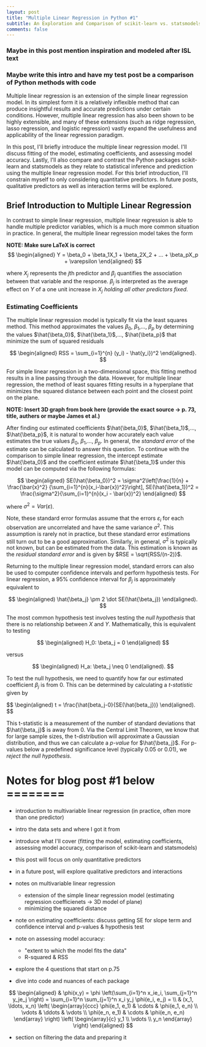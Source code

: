 ```yaml
---
layout: post
title: "Multiple Linear Regression in Python #1"
subtitle: An Exploration and Comparison of scikit-learn vs. statsmodels
comments: false
---
```


### Maybe in this post mention inspiration and modeled after ISL text

### Maybe write this intro and have my test post be a comparison of Python methods with code

Multiple linear regression is an extension of the simple linear regression model.  In its simplest form it is a relatively inflexible method that can produce insightful results and accurate predictions under certain conditions.  However, multiple linear regression has also been shown to be highly extensible, and many of these extensions (such as ridge regression, lasso regression, and logistic regression) vastly expand the usefulness and applicability of the linear regression paradigm.

In this post, I'll briefly introduce the multiple linear regression model.  I'll discuss fitting of the model, estimating coefficients, and assessing model accuracy.  Lastly, I'll also compare and contrast the Python packages scikit-learn and statsmodels as they relate to statistical inference and prediction using the multiple linear regression model.  For this brief introduction, I'll constrain myself to only considering quantitative predictors.  In future posts, qualitative predictors as well as interaction terms will be explored.

## Brief Introduction to Multiple Linear Regression

In contrast to simple linear regression, multiple linear regression is able to handle multiple predictor variables, which is a much more common situation in practice.  In general, the multiple linear regression model takes the form 

**NOTE: Make sure LaTeX is correct**
$$
\begin{aligned} Y = \beta_0 + \beta_1X_1 + \beta_2X_2 + ... + \beta_pX_p + \varepsilon \end{aligned}
$$

where $X_j$ represents the $j$th predictor and $\beta_j$ quantifies the association between that variable and the response.  $\beta_j$ is interpreted as the average effect on $Y$ of a one unit increase in $X_j$ *holding all other predictors fixed*.

### Estimating Coefficients

The multiple linear regression model is typically fit via the least squares method.  This method approximates the values $\beta_0$, $\beta_1$,..., $\beta_p$ by determining the values $\hat{\beta_0}$, $\hat{\beta_1}$,..., $\hat{\beta_p}$ that minimize the sum of squared residuals 

$$
\begin{aligned} RSS = \sum_{i=1}^{n} (y_i) - \hat{y_i})^2 \end{aligned}.
$$

For simple linear regression in a two-dimensional space, this fitting method results in a line passing through the data.  However, for multiple linear regression, the method of least squares fitting results in a hyperplane that minimizes the squared distance between each point and the closest point on the plane.

**NOTE: Insert 3D graph from book here (provide the exact source -> p. 73, title, authers or maybe James et al.)**

After finding our estimated coefficients $\hat{\beta_0}$, $\hat{\beta_1}$,..., $\hat{\beta_p}$, it is natural to wonder how accurately each value estimates the true values $\beta_0$, $\beta_1$,..., $\beta_p$.  In general, the *standard error* of the estimate can be calculated to answer this question.  To continue with the comparison to simple linear regression, the intercept estimate $\hat{\beta_0}$ and the coefficient estimate $\hat{\beta_1}$ under this model can be computed via the following formulas:

$$
\begin{aligned} 
SE(\hat{\beta_0})^2 = \sigma^2\left[\frac{1}{n} + \frac{\bar{x}^2} {\sum_{i=1}^{n}(x_i-\bar{x})^2}\right],
SE(\hat{\beta_1})^2 = \frac{\sigma^2}{\sum_{i=1}^{n}(x_i - \bar{x})^2}
\end{aligned}
$$

where $\sigma^2 = Var(\varepsilon)$.  

Note, these standard error formulas assume that the errors $\varepsilon_i$ for each observation are uncorrelated and have the same variance $\sigma^2$.  This assumption is rarely not in practice, but these standard error estimations still turn out to be a good approximation.  Similarly, in general, $\sigma^2$ is typically not known, but can be estimated from the data.  This estimation is known as the *residual standard error* and is given by $RSE = \sqrt{RSS/(n-2)}$.

Returning to the multiple linear regression model, standard errors can also be used to computer confidence intervals and perform hypothesis tests.  For linear regression, a 95% confidence interval for $\beta_j$ is approximately equivalent to 

$$
\begin(aligned)
\hat{\beta_j} \pm 2 \dot SE(\hat{\beta_j})
\end(aligned).
$$

The most common hypothesis test involves testing the *null hypothesis* that there is no relationship between $X$ and $Y$.  Mathematically, this is equivalent to testing

$$
\begin(aligned)
H_0: \beta_j = 0
\end(aligned)
$$

versus 

$$
\begin(aligned)
H_a: \beta_j \neq 0
\end(aligned).
$$

To test the null hypothesis, we need to quantify how far our estimated coefficient $\beta_j$ is from 0.  This can be determined by calculating a *t-statistic* given by

$$
\begin(aligned)
t = \frac{\hat{beta_j-0}{SE(\hat{beta_j})}
\end(aligned).
$$

This t-statistic is a measurement of the number of standard deviations that $\hat{\beta_j}$ is away from 0.  Via the Central Limit Theorem, we know that for large sample sizes, the t-distribution will approximate a Gaussian distribution, and thus we can calculate a *p-value* for $\hat{\beta_j}$.  For p-values below a predefined significance level (typically 0.05 or 0.01), we *reject the null hypothesis*. 






# Notes for blog post #1 below ========
* introduction to multivariable linear regression (in practice, often more than one predictor)
* intro the data sets and where I got it from
* introduce what I'll cover (fitting the model, estimating coefficients, assessing model accuracy, comparison of scikit-learn and statsmodels)

* this post will focus on only quantitative predictors
* in a future post, will explore qualitative predictors and interactions

* notes on multivariable linear regression
    - extension of the simple linear regression model (estimating regression coefficienets -> 3D model of plane)
    - minimizing the squared distance
* note on estimating coefficients: discuss getting SE for slope term and confidence interval and p-values & hypothesis test
* note on assessing model accuracy: 
    - "extent to which the model fits the data"
    - R-squared & RSS 
    
* explore the 4 questions that start on p.75

* dive into code and nuances of each package






$$
\begin{aligned}
  & \phi(x,y) = \phi \left(\sum_{i=1}^n x_ie_i, \sum_{j=1}^n y_je_j \right)
  = \sum_{i=1}^n \sum_{j=1}^n x_i y_j \phi(e_i, e_j) = \\
  & (x_1, \ldots, x_n) \left( \begin{array}{ccc}
      \phi(e_1, e_1) & \cdots & \phi(e_1, e_n) \\
      \vdots & \ddots & \vdots \\
      \phi(e_n, e_1) & \cdots & \phi(e_n, e_n)
    \end{array} \right)
  \left( \begin{array}{c}
      y_1 \\
      \vdots \\
      y_n
    \end{array} \right)
\end{aligned}
$$

* section on filtering the data and preparing it



